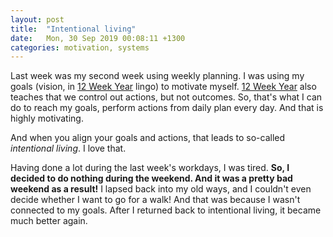 ```yaml
---
layout: post
title:  "Intentional living"
date:   Mon, 30 Sep 2019 00:08:11 +1300
categories: motivation, systems
---
```


Last week was my second week using weekly planning. I was using my goals
(vision, in [12 Week Year](https://12weekyear.com) lingo) to motivate myself.
[12 Week Year](https://12weekyear.com) also teaches that we control out actions,
but not outcomes. So, that's what I can do to reach my goals, perform actions
from daily plan every day. And that is highly motivating.

And when you align your goals and actions, that leads to so-called *intentional
living*. I love that.

Having done a lot during the last week's workdays, I was tired. **So, I decided
to do nothing during the weekend. And it was a pretty bad weekend as a result!**
I lapsed back into my old ways, and I couldn't even decide whether I want to go
for a walk! And that was because I wasn't connected to my goals. After I
returned back to intentional living, it became much better again.
